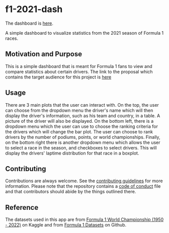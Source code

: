 # f1-2021-dash

The dashboard is [here](https://f1-2021-dash-app.onrender.com/).

A simple dashboard to visualize statistics from the 2021 season of Formula 1 races. 

## Motivation and Purpose

This is a simple dashboard that is meant for Formula 1 fans to view and compare statistics about certain drivers.
The link to the proposal which contains the target audience for this project is [here](https://github.com/UBC-MDS/f1-2021-analysis/blob/main/reports/proposal.md)

## Usage

There are 3 main plots that the user can interact with. On the top, the user can choose from the dropdown menu the driver's name which will then display the driver's information, such as his team and country, in a table. A picture of the driver will also be displayed. On the bottom left, there is a dropdown menu which the user can use to choose the ranking criteria for the drivers which will change the bar plot. The user can choose to rank drivers by the number of podiums, points, or world championships. Finally, on the bottom right there is another dropdown menu which allows the user to select a race in the season, and checkboxes to select drivers. This will display the drivers' laptime distribution for that race in a boxplot.

## Contributing

Contributions are always welcome. See the [contributing guidelines](https://github.com/erictsai1208/f1-2021-dash/blob/main/CONTRIBUTING.md) for more information. Please note that the repository contains a [code of conduct](https://github.com/erictsai1208/f1-2021-dash/blob/main/CODE_OF_CONDUCT.md) file and that contributors should abide by the things outlined there.

## Reference

The datasets used in this app are from [Formula 1 World Championship (1950 - 2022)](https://www.kaggle.com/datasets/rohanrao/formula-1-world-championship-1950-2020?select=lap_times.csv) on Kaggle and from [Formula 1 Datasets](https://github.com/toUpperCase78/formula1-datasets) on Github.
